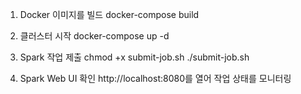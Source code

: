 1. Docker 이미지를 빌드
docker-compose build

2. 클러스터 시작
docker-compose up -d

3. Spark 작업 제출
chmod +x submit-job.sh
./submit-job.sh

4. Spark Web UI 확인
http://localhost:8080를 열어 작업 상태를 모니터링